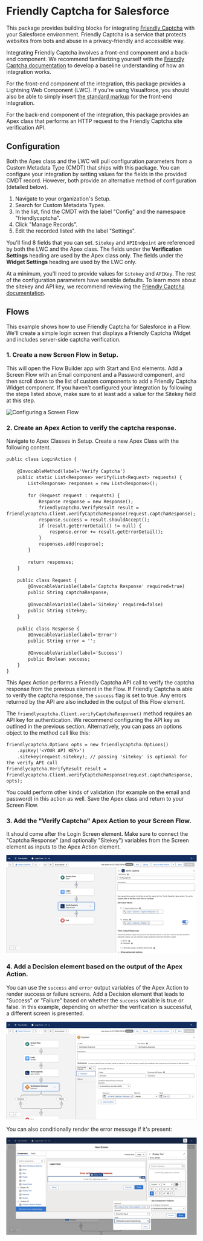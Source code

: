 # Friendly Captcha for Salesforce

This package provides building blocks for integrating [Friendly Captcha][fc] with your
Salesforce environment. Friendly Captcha is a service that protects websites from bots
and abuse in a privacy-friendly and accessible way.

Integrating Friendly Captcha involves a front-end component and a back-end component.
We recommend familiarizing yourself with the [Friendly Captcha documentation][fcdocs]
to develop a baseline understanding of how an integration works.

For the front-end component of the integration, this package provides a Lightning Web
Component (LWC). If you're using Visualforce, you should also be able to simply insert
[the standard markup][html] for the front-end integration.

For the back-end component of the integration, this package provides an Apex class that
performs an HTTP request to the Friendly Captcha site verification API.

## Configuration

Both the Apex class and the LWC will pull configuration parameters from a
Custom Metadata Type (CMDT) that ships with this package. You can configure your
integration by setting values for the fields in the provided CMDT record. However,
both provide an alternative method of configuration (detailed below).

1. Navigate to your organization's Setup.
2. Search for Custom Metadata Types.
3. In the list, find the CMDT with the label "Config" and the namespace "friendlycaptcha".
4. Click "Manage Records".
5. Edit the recorded listed with the label "Settings".

You'll find 8 fields that you can set. `Sitekey` and `APIEndpoint` are referenced by both
the LWC and the Apex class. The fields under the **Verification Settings** heading are
used by the Apex class only. The fields under the **Widget Settings** heading are used by
the LWC only.

At a minimum, you'll need to provide values for `Sitekey` and `APIKey`. The rest of the
configuration parameters have sensible defaults. To learn more about the sitekey and API
key, we recommend reviewing the [Friendly Captcha documentation][fcdocs].

## Flows

This example shows how to use Friendly Captcha for Salesforce in a Flow. We'll create
a simple login screen that displays a Friendly Captcha Widget and includes server-side
captcha verification.

### 1. Create a new Screen Flow in Setup.

This will open the Flow Builder app with Start and End elements. Add a Screen Flow with
an Email component and a Password component, and then scroll down to the list of custom
components to add a Friendly Captcha Widget component. If you haven't configured your
integration by following the steps listed above, make sure to at least add a value for
the Sitekey field at this step.

![Configuring a Screen Flow](images/flows/screen.png)

### 2. Create an Apex Action to verify the captcha response.

Navigate to Apex Classes in Setup. Create a new Apex Class with the following content.

```
public class LoginAction {

    @InvocableMethod(label='Verify Captcha')
    public static List<Response> verify(List<Request> requests) {
        List<Response> responses = new List<Response>();

        for (Request request : requests) {
            Response response = new Response();
            friendlycaptcha.VerifyResult result = friendlycaptcha.Client.verifyCaptchaResponse(request.captchaResponse);
            response.success = result.shouldAccept();
            if (result.getErrorDetail() != null) {
                response.error += result.getErrorDetail();
            }
            responses.add(response);
        }

        return responses;
    }

    public class Request {
        @InvocableVariable(label='Captcha Response' required=true)
        public String captchaResponse;

        @InvocableVariable(label='Sitekey' required=false)
        public String sitekey;
    }

    public class Response {
        @InvocableVariable(label='Error')
        public String error = '';

        @InvocableVariable(label='Success')
        public Boolean success;
    }
}
```

This Apex Action performs a Friendly Captcha API call to verify the captcha response from the previous element in the
Flow. If Friendly Captcha is able to verify the captcha response, the `success` flag is set to true. Any errors
returned by the API are also included in the output of this Flow element.

The `friendlycaptcha.Client.verifyCaptchaResponse()` method requires an API key for authentication. We recommend
configuring the API key as outlined in the previous section. Alternatively, you can pass an options object to the
method call like this:

```
friendlycaptcha.Options opts = new friendlycaptcha.Options()
    .apiKey('<YOUR API KEY>')
    .sitekey(request.sitekey); // passing 'sitekey' is optional for the verify API call
friendlycaptcha.VerifyResult result = friendlycaptcha.Client.verifyCaptchaResponse(request.captchaResponse, opts);
```

You could perform other kinds of validation (for example on the email and password) in this action as well.
Save the Apex class and return to your Screen Flow.

### 3. Add the "Verify Captcha" Apex Action to your Screen Flow.

It should come after the Login Screen element. Make sure to connect the "Captcha Response" (and optionally "Sitekey")
variables from the Screen element as inputs to the Apex Action element.

![Configuring an Apex Action](images/flow/action.png)

### 4. Add a Decision element based on the output of the Apex Action.

You can use the `success` and `error` output variables of the Apex Action to render success or failure screens.
Add a Decision element that leads to "Success" or "Failure" based on whether the `success` variable is true or
false. In this example, depending on whether the verification is successful, a different screen is presented.

![Configuration of a Decision Flow element](images/flow/decision.png)

You can also conditionally render the error message if it's present:

![How to conditionally display an error message](images/flow/error-text.png)

[fc]: https://friendlycaptcha.com
[fcdocs]: https://developer.friendlycaptcha.com/docs/v2/getting-started
[html]: https://developer.friendlycaptcha.com/docs/v2/getting-started/install#option-a-html-scripts
